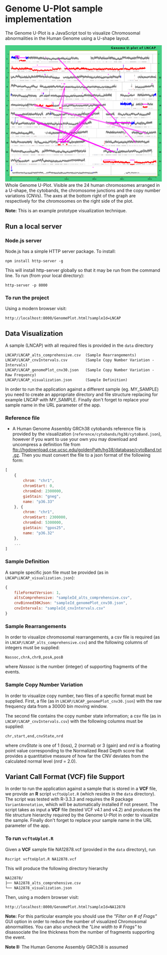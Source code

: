 # Genome U-Plot sample implementation 

The Genome U-Plot is a JavaScript tool to visualize Chromosomal abnormalities in the Human Genome using a U-shape layout. 

![GenomeU-Plot](data/LNCAP.png)
Whole Genome U-Plot. Visible are the 24 human chromosomes arranged in a U-shape, the cytobands, the chromosome junctions and the copy number variations (CNVs). The axes at the bottom right of the graph are respectively for the chromosomes on the right side of the plot.

**Note:** This is an example prototype visualization technique. 

## Run a local server

### Node.js server

Node.js has a simple HTTP server package. To install:
```
npm install http-server -g
```

This will install http-server globally so that it may be run from the command line. 
To run (from your local directory):
```
http-server -p 8000
```

### To run the project
Using a modern browser visit:
```
http://localhost:8000/GenomePlot.html?sampleId=LNCAP
```

## Data Visualization

A sample (LNCAP) with all required files is provided in the `data` directory
```
LNCAP/LNCAP_alts_comprehensive.csv  (Sample Rearrangements)
LNCAP/LNCAP_cnvIntervals.csv        (Sample Copy Number Variation - Intervals)
LNCAP/LNCAP_genomePlot_cnv30.json   (Sample Copy Number Variation - Raw Frequency)
LNCAP/LNCAP_visualization.json      (Sample Definition)
```

In order to run the application against a different sample (eg. MY_SAMPLE) you need to create an appropriate directory and file structure replacing for example LNCAP with MY_SAMPLE. Finally don't forget to replace your sample name in the URL parameter of the app.

### Reference file

-   A Human Genome Assembly GRCh38 cytobands reference file is provided by the visualization (`reference/cytobands/hg38/cytoBand.json`), however if you want to use your own you may download and uncompress a definition file from <ftp://hgdownload.cse.ucsc.edu/goldenPath/hg38/database/cytoBand.txt.gz>. 
Then you must convert the file to a json format of the following form:
```javascript
[
    {
        chrom: "chr1",
        chromStart: 0,
        chromEnd: 2300000,
        gieStain: "gneg",
        name: "p36.33"
    }, {
        chrom: "chr1",
        chromStart: 2300000,
        chromEnd: 5300000,
        gieStain: "gpos25",
        name: "p36.32"
    },
    ...
]
```

### Sample Definition

A sample specific json file must be provided (as in `LNCAP\LNCAP_visualization.json`):
```javascript
{
    fileFormatVersion: 1,
    altsComprehensive: "sampleId_alts_comprehensive.csv",
    cnvBinned30KJson: "sampleId_genomePlot_cnv30.json",
    cnvIntervals: "sampleId_cnvIntervals.csv"
}
```

### Sample Rearrangements

In order to visualize chromosomal rearrangements, a csv file is required (as in `LNCAP/LNCAP_alts_comprehensive.csv`) and the following columns of integers must be supplied:
```
Nassoc,chrA,chrB,posA,posB
```
where *Nassoc* is the number (integer) of supporting fragments of the events.

### Sample Copy Number Variation

In order to visualize copy number, two files of a specific format must be supplied. First, a file (as in `LNCAP/LNCAP_genomePlot_cnv30.json`) with the raw frequency data from a 30000 bin moving window.

The second file contains the copy number state information; a csv file (as in `LNCAP/LNCAP_cnvIntervals.csv`) with the following columns must be supplied:
```
chr,start,end,cnvState,nrd
```
where *cnvState* is one of 1 (loss), 2 (normal) or 3 (gain) and *nrd* is a floating point value corresponding to the Normalized Read Depth score that provides a quantitative measure of how far the CNV deviates from the calculated normal level (*nrd* = 2.0).

## Variant Call Format (VCF) file Support

In order to run the application against a sample that is stored in a **VCF** file, we provide an **R** script `vcftoUplot.R` (which resides in the `data` directory). The script was tested with R-3.3.3 and requires the R package `VariantAnnotation`, which will be automatically installed if not present. The script takes as input a **VCF** file (tested VCF v4.1 and v4.2) and produces the file structure hierarchy required by the Genome U-Plot in order to visualize the sample. Finally don't forget to replace your sample name in the URL parameter of the app.

### To run `vcftoUplot.R`

Given a **VCF** sample file NA12878.vcf (provided in the `data` directory), run
```
Rscript vcftoUplot.R NA12878.vcf
```

This will produce the following directory hierarchy 
```
NA12878/
├── NA12878_alts_comprehensive.csv
└── NA12878_visualization.json
```

Then, using a modern browser visit:
```
http://localhost:8000/GenomePlot.html?sampleId=NA12878
```

**Note:** For this particular example you should use the *"Filter on # of Frags"* GUI option in order to reduce the number of visualized Chromosomal abnormalities. You can also uncheck the *"Line width to # Frags"* to disassociate the line thickness from the number of fragments supporting the event. 

**Note II:** The Human Genome Assembly GRCh38 is assumed
